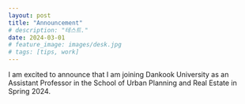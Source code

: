 ```yaml
---
layout: post
title: "Announcement"
# description: "테스트."
date: 2024-03-01
# feature_image: images/desk.jpg 
# tags: [tips, work]
---
```


I am excited to announce that I am joining Dankook University as an Assistant Professor in the School of Urban Planning and Real Estate in Spring 2024.
